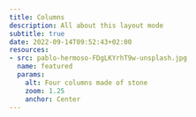 ```yaml
---
title: Columns
description: All about this layout mode
subtitle: true
date: 2022-09-14T09:52:43+02:00
resources:
- src: pablo-hermoso-FDgLKYrhT9w-unsplash.jpg
  name: featured
  params: 
    alt: Four columns made of stone
    zoom: 1.25
    anchor: Center
---
```

